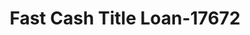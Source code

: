 ---
f_zip-code: 38201
f_state-code: TN
title: Fast Cash Title Loan-17672
f_phone: 731-352-0205
f_city-only: Mc Kenzie
f_address: 16188 Highland Drive Mc Kenzie
f_location-unique-id: '17672'
slug: fast-cash-title-loan-17672
updated-on: '2024-05-30T13:46:58.046Z'
created-on: '2024-05-30T13:36:59.803Z'
published-on: '2024-05-30T13:54:32.469Z'
f_city-state: cms/city/mc-kenzie-tn.md
f_company: cms/company/fast-cash-title-loan.md
f_state: cms/state/tennessee.md
layout: '[payday-loan].html'
tags: payday-loan
---